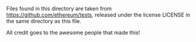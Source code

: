 Files found in this directory are taken from https://github.com/ethereum/tests, released under the 
license LICENSE in the same directory as this file.

All credit goes to the awesome people that made this!
